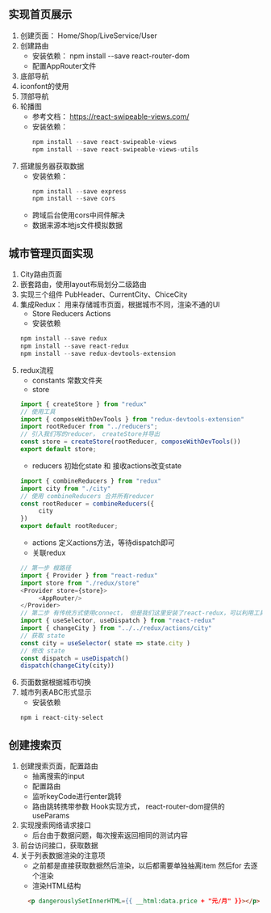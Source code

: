 ## 实现首页展示
1. 创建页面： Home/Shop/LiveService/User
2. 创建路由
     - 安装依赖： npm install --save react-router-dom
     - 配置AppRouter文件
3. 底部导航
4. iconfont的使用
5. 顶部导航
6. 轮播图
     - 参考文档： https://react-swipeable-views.com/
     - 安装依赖：
          ```js
          npm install --save react-swipeable-views
          npm install --save react-swipeable-views-utils
          ```
7. 搭建服务器获取数据
     - 安装依赖：
          ```js
          npm install --save express
          npm install --save cors
          ```
     - 跨域后台使用cors中间件解决
     - 数据来源本地js文件模拟数据

## 城市管理页面实现
1. City路由页面
2. 嵌套路由，使用layout布局划分二级路由
3. 实现三个组件 PubHeader、CurrentCity、ChiceCity
4. 集成Redux： 用来存储城市页面，根据城市不同，渲染不通的UI
     - Store Reducers Actions
     - 安装依赖
     ```js
     npm install --save redux
     npm install --save react-redux
     npm install --save redux-devtools-extension
     ```
5. redux流程
     - constants 常数文件夹
     - store
     ```js
     import { createStore } from "redux"
     // 使用工具
     import { composeWithDevTools } from "redux-devtools-extension"
     import rootReducer from "../reducers";
     // 引入我们写的reducer， createStore并导出
     const store = createStore(rootReducer, composeWithDevTools())
     export default store;
     ```
     - reducers  初始化state 和 接收actions改变state
     ```js
     import { combineReducers } from "redux"
     import city from "./city"
     // 使用 combineReducers 合并所有reducer
     const rootReducer = combineReducers({
          city
     })
     export default rootReducer;    
     ```
     - actions 定义actions方法，等待dispatch即可
     - 关联redux
     ```js
     // 第一步 根路径
     import { Provider } from "react-redux"
     import store from "./redux/store"
     <Provider store={store}>
          <AppRouter/>
     </Provider>
     // 第二步 有传统方式使用connect， 但是我们这里安装了react-redux，可以利用工具
     import { useSelector, useDispatch } from "react-redux"
     import { changeCity } from "../../redux/actions/city"
     // 获取 state
     const city = useSelector( state => state.city )
     // 修改 state
     const dispatch = useDispatch()
     dispatch(changeCity(city))
     ```
6. 页面数据根据城市切换
7. 城市列表ABC形式显示
     - 安装依赖
     ```js
     npm i react-city-select
     ```
## 创建搜索页
1. 创建搜索页面，配置路由
    - 抽离搜索的input
    - 配置路由
    - 监听keyCode进行enter跳转
    - 路由跳转携带参数
        Hook实现方式， react-router-dom提供的 useParams
2. 实现搜索网络请求接口
    - 后台由于数据问题，每次搜索返回相同的测试内容
3. 前台访问接口，获取数据
4. 关于列表数据渲染的注意项
    - 之前都是直接获取数据然后渲染，以后都需要单独抽离item 然后for 去逐个渲染
    - 渲染HTML结构
    ```html
      <p dangerouslySetInnerHTML={{ __html:data.price + "元/月" }}></p>
    ```